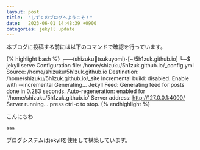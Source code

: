 ```yaml
---
layout: post
title:  "しずくのブログへようこそ！"
date:   2023-06-01 14:48:39 +0900
categories: jekyll update
---
```


本ブログに投稿する前には以下のコマンドで確認を行っています。

{% highlight bash %}
┌──(shizuku🌙tsukuyomi)-[~/5h1zuk.github.io]
└─$ jekyll serve
Configuration file: /home/shizuku/5h1zuk.github.io/_config.yml
            Source: /home/shizuku/5h1zuk.github.io
       Destination: /home/shizuku/5h1zuk.github.io/_site
 Incremental build: disabled. Enable with --incremental
      Generating... 
       Jekyll Feed: Generating feed for posts
                    done in 0.283 seconds.
 Auto-regeneration: enabled for '/home/shizuku/5h1zuk.github.io'
    Server address: http://127.0.0.1:4000/
  Server running... press ctrl-c to stop.
{% endhighlight %}

こんにちわ


```
aaa
```


ブログシステムはjekyllを使用して構築しています。

[jekyll-docs]: https://jekyllrb.com/docs/home
[jekyll-gh]:   https://github.com/jekyll/jekyll
[jekyll-talk]: https://talk.jekyllrb.com/

